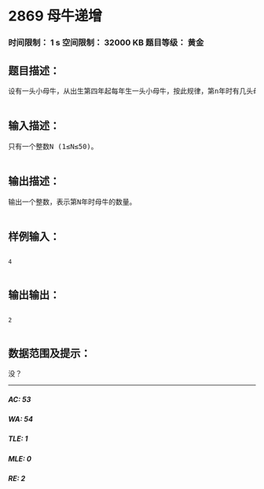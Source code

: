 # 2869 母牛递增   
### 时间限制： 1 s     空间限制： 32000 KB     题目等级： 黄金  
## 题目描述：  

<pre>
设有一头小母牛，从出生第四年起每年生一头小母牛，按此规律，第n年时有几头母牛？

</pre>
  
  
## 输入描述：  

<pre>
只有一个整数N (1≤N≤50)。

</pre>
  
  
## 输出描述：  

<pre>
输出一个整数，表示第N年时母牛的数量。

</pre>
  
  
## 样例输入：  

<pre><code>
4

</code></pre>
  
  
## 输出输出：  

<pre><code>
2

</code></pre>
  
  
## 数据范围及提示：  

<pre>
没？
</pre>
  
  
***  

##### AC: 53  
##### WA: 54  
##### TLE: 1  
##### MLE: 0  
##### RE: 2  
